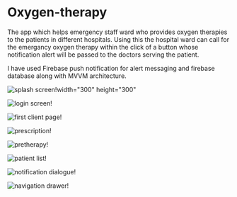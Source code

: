 # Oxygen-therapy
The app which helps emergency staff ward who provides oxygen therapies to the patients in different hospitals.
Using this the hospital ward can call for the emergancy oxygen therapy within the click of a button whose notification alert will be passed to the doctors 
serving the patient.

I have used Firebase push notification for alert messaging and firebase database along with MVVM architecture.


![splash screen!](https://user-images.githubusercontent.com/83541628/185384516-5921ea3b-82da-4d8d-bb52-612f462b793e.jpg)width="300" height="300"


![login screen!](https://user-images.githubusercontent.com/83541628/185384649-1294e9d3-23a9-4084-a2c0-136837e99dc1.jpg)

![first client page!](https://user-images.githubusercontent.com/83541628/185384944-aec4aaea-ccea-415a-91f9-0afdfcf55440.jpg)

![prescription!](https://user-images.githubusercontent.com/83541628/185385303-f180e0d2-91ea-4f97-a58c-6f53f6c1c7e9.jpg)

![pretherapy!](https://user-images.githubusercontent.com/83541628/185385696-86349412-e283-48eb-aa5d-6e821d2e4164.jpg)

![patient list!](https://user-images.githubusercontent.com/83541628/185385781-e6940e89-e824-4002-8ba7-d37fba23bd75.jpg)

![notification dialogue!](https://user-images.githubusercontent.com/83541628/185385918-59409bd4-223f-42fd-936f-4321682e57e0.jpg)

![navigation drawer!](https://user-images.githubusercontent.com/83541628/185386167-26e56cdd-c3e9-423c-ac64-ff266d60551b.jpg)


